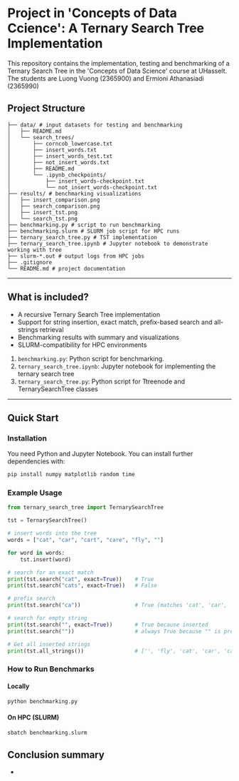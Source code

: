 # Project in 'Concepts of Data Ccience': A Ternary Search Tree Implementation

This repository contains the implementation, testing and benchmarking of a Ternary Search Tree in the 'Concepts of Data Science' course at UHasselt. 
The students are Luong Vuong (2365900) and Ermioni Athanasiadi (2365990)

## Project Structure

```
├── data/ # input datasets for testing and benchmarking
│   ├── README.md
│   └── search_trees/
│       ├── corncob_lowercase.txt
│       ├── insert_words.txt
│       ├── insert_words_test.txt
│       ├── not_insert_words.txt
│       ├── README.md
│       └── .ipynb_checkpoints/
│           ├── insert_words-checkpoint.txt
│           └── not_insert_words-checkpoint.txt
├── results/ # benchmarking visualizations
│   ├── insert_comparison.png
│   ├── search_comparison.png
│   ├── insert_tst.png
│   └── search_tst.png
├── benchmarking.py # script to run benchmarking
├── benchmarking.slurm # SLURM job script for HPC runs
├── ternary_search_tree.py # TST implementation
├── ternary_search_tree.ipynb # Jupyter notebook to demonstrate working with tree
├── slurm-*.out # output logs from HPC jobs
├── .gitignore
└── README.md # project documentation
```


---

## What is included?
- A recursive Ternary Search Tree implementation
- Support for string insertion, exact match, prefix-based search and all-strings retrieval
- Benchmarking results with summary and visualizations
- SLURM-compatibility for HPC environments

1. `benchmarking.py`: Python script for benchmarking.
2. `ternary_search_tree.ipynb`: Jupyter notebook for implementing the ternary search tree
3. `ternary_search_tree.py`: Python script for Ttreenode and TernarySearchTree classes

---

## Quick Start

### Installation

You need Python and Jupyter Notebook. You can install further dependencies with:

```bash
pip install numpy matplotlib random time
```

### Example Usage
```python
from ternary_search_tree import TernarySearchTree

tst = TernarySearchTree()

# insert words into the tree
words = ["cat", "car", "cart", "care", "fly", ""]

for word in words:
    tst.insert(word)

# search for an exact match
print(tst.search("cat", exact=True))    # True
print(tst.search("cats", exact=True))   # False

# prefix search
print(tst.search("ca"))                 # True (matches 'cat', 'car', 'cart', 'care')

# search for empty string
print(tst.search("", exact=True))       # True because inserted
print(tst.search(""))                   # always True because "" is prefix of all strings

# Get all inserted strings
print(tst.all_strings())                # ['', 'fly', 'cat', 'car', 'cart', 'care']
```

### How to Run Benchmarks
#### Locally
```bash
python benchmarking.py
```
#### On HPC (SLURM)
```bash
sbatch benchmarking.slurm
```

## Conclusion summary
- 
